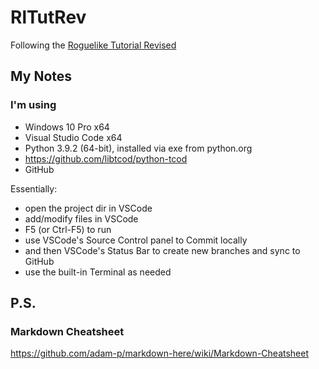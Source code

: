 # RlTutRev

Following the [Roguelike Tutorial Revised](https://www.reddit.com/r/roguelikedev/comments/8ql895/roguelikedev_does_the_complete_roguelike_tutorial/)

## My Notes

### I'm using

* Windows 10 Pro x64
* Visual Studio Code x64
* Python 3.9.2 (64-bit), installed via exe from python.org
* https://github.com/libtcod/python-tcod
* GitHub

Essentially:

* open the project dir in VSCode
* add/modify files in VSCode
* F5 (or Ctrl-F5) to run
* use VSCode's Source Control panel to Commit locally
* and then VSCode's Status Bar to create new branches and sync to GitHub
* use the built-in Terminal as needed

## P.S.

### Markdown Cheatsheet

https://github.com/adam-p/markdown-here/wiki/Markdown-Cheatsheet
